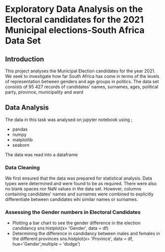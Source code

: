 # Exploratory Data Analysis on the Electoral candidates for the 2021 Municipal elections-South Africa Data Set

## Introduction
This project analyses the Municipal Election candidates for the year 2021. We seek to investigate how far South Africa has come in terms of the levels of representation between genders and age groups in politics. The data set consists of 95 427 records of candidates' names, surnames, ages, political party, province, municipality and ward

## Data Analysis

The data in this task was analysed on jupyter notebook using ;
- pandas
- numpy
- matplotlib
- seaborn

The data was read into a dataframe

### Data Cleaning
We first ensured that the data was prepared for statistical analysis. Data types were determined and were found to be as required. There were also no blank spaces nor NaN values in the data set. However, columns containing candidates' names and surnames were combined to explicitly differentiate between candidates whi similar names or surnames.

### Assessing the Gender numbers in Electoral Candidates
- Plotting a bar chart to see the gender difference in the election candidancy
  sns.histplot(x= 'Gender', data = df)
- Determining the difference in candidancy between males and females in the different provinces
  sns.histplot(x= 'Province', data = df, hue='Gender',multiple = 'dodge')

